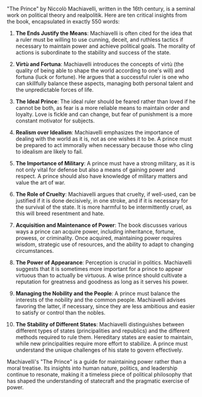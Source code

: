 "The Prince" by Niccolò Machiavelli, written in the 16th century, is a seminal work on political theory and realpolitik. Here are ten critical insights from the book, encapsulated in exactly 550 words:

1. **The Ends Justify the Means**: Machiavelli is often cited for the idea that a ruler must be willing to use cunning, deceit, and ruthless tactics if necessary to maintain power and achieve political goals. The morality of actions is subordinate to the stability and success of the state.

2. **Virtù and Fortuna**: Machiavelli introduces the concepts of virtù (the quality of being able to shape the world according to one's will) and fortuna (luck or fortune). He argues that a successful ruler is one who can skillfully balance these aspects, managing both personal talent and the unpredictable forces of life.

3. **The Ideal Prince**: The ideal ruler should be feared rather than loved if he cannot be both, as fear is a more reliable means to maintain order and loyalty. Love is fickle and can change, but fear of punishment is a more constant motivator for subjects.

4. **Realism over Idealism**: Machiavelli emphasizes the importance of dealing with the world as it is, not as one wishes it to be. A prince must be prepared to act immorally when necessary because those who cling to idealism are likely to fail.

5. **The Importance of Military**: A prince must have a strong military, as it is not only vital for defense but also a means of gaining power and respect. A prince should also have knowledge of military matters and value the art of war.

6. **The Role of Cruelty**: Machiavelli argues that cruelty, if well-used, can be justified if it is done decisively, in one stroke, and if it is necessary for the survival of the state. It is more harmful to be intermittently cruel, as this will breed resentment and hate.

7. **Acquisition and Maintenance of Power**: The book discusses various ways a prince can acquire power, including inheritance, fortune, prowess, or criminality. Once acquired, maintaining power requires wisdom, strategic use of resources, and the ability to adapt to changing circumstances.

8. **The Power of Appearance**: Perception is crucial in politics. Machiavelli suggests that it is sometimes more important for a prince to appear virtuous than to actually be virtuous. A wise prince should cultivate a reputation for greatness and goodness as long as it serves his power.

9. **Managing the Nobility and the People**: A prince must balance the interests of the nobility and the common people. Machiavelli advises favoring the latter, if necessary, since they are less ambitious and easier to satisfy or control than the nobles.

10. **The Stability of Different States**: Machiavelli distinguishes between different types of states (principalities and republics) and the different methods required to rule them. Hereditary states are easier to maintain, while new principalities require more effort to stabilize. A prince must understand the unique challenges of his state to govern effectively.

Machiavelli's "The Prince" is a guide for maintaining power rather than a moral treatise. Its insights into human nature, politics, and leadership continue to resonate, making it a timeless piece of political philosophy that has shaped the understanding of statecraft and the pragmatic exercise of power.